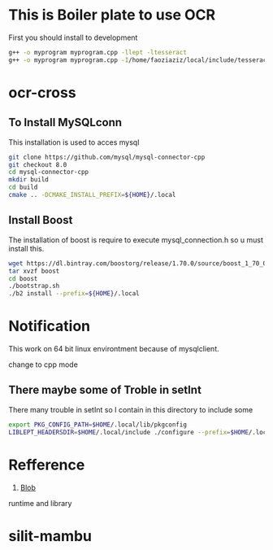 # This is Boiler plate to use OCR

First you should install to development

```sh
g++ -o myprogram myprogram.cpp -llept -ltesseract
g++ -o myprogram myprogram.cpp -I/home/faoziaziz/local/include/tesseract -L/home/faoziaziz/local/lib -llept -ltesseract

```


# ocr-cross


## To Install  MySQLconn

This installation is used to acces mysql

```sh
git clone https://github.com/mysql/mysql-connector-cpp
git checkout 8.0
cd mysql-connector-cpp
mkdir build
cd build
cmake .. -DCMAKE_INSTALL_PREFIX=${HOME}/.local
```

## Install Boost

The installation of boost is require to execute mysql_connection.h so u must install this.

```sh
wget https://dl.bintray.com/boostorg/release/1.70.0/source/boost_1_70_0.tar.gz
tar xvzf boost
cd boost
./bootstrap.sh
./b2 install --prefix=${HOME}/.local

```
# Notification

This work on 64 bit linux environtment because of mysqlclient.

change to cpp mode

## There maybe some of Troble in setInt

There many trouble in setInt so I contain in this directory to include some

```sh
export PKG_CONFIG_PATH=$HOME/.local/lib/pkgconfig
LIBLEPT_HEADERSDIR=$HOME/.local/include ./configure --prefix=$HOME/.local/ --with-extra-libraries=$HOME/.local/lib
```

# Refference
1. [Blob](https://stackoverflow.com/questions/15771880/mysql-c-connector-crashes-executing-insert-with-blob)

runtime and library
# silit-mambu

